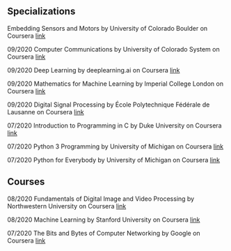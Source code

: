 ## Specializations
Embedding Sensors and Motors by University of Colorado Boulder on Coursera
[link](https://coursera.org/verify/specialization/LFDPPEURJGFU)

09/2020
Computer Communications by University of Colorado System on Coursera
[link](https://coursera.org/verify/specialization/S422L6Y72Q4U)

09/2020
Deep Learning by deeplearning.ai on Coursera
[link](https://coursera.org/verify/specialization/UX87ETS5XKNM)

09/2020
Mathematics for Machine Learning by Imperial College London on Coursera
[link](https://coursera.org/verify/specialization/WG676J5VZTG8)

09/2020
Digital Signal Processing by École Polytechnique Fédérale de Lausanne on Coursera
[link](https://coursera.org/verify/specialization/RA6ZZY3U9B72)

07/2020
Introduction to Programming in C by Duke University on Coursera
[link](https://coursera.org/verify/specialization/6S4JT3U5SNTM)

07/2020
Python 3 Programming by University of Michigan on Coursera
[link](https://coursera.org/verify/specialization/ZKCMNENEK7M6)

07/2020
Python for Everybody by University of Michigan on Coursera
[link](https://coursera.org/verify/specialization/K7GB8JXB8JNW)


## Courses
08/2020
Fundamentals of Digital Image and Video Processing by Northwestern University on Coursera
[link](https://coursera.org/verify/VEX4Z567P9NC)

08/2020
Machine Learning by Stanford University on Coursera
[link](https://coursera.org/verify/FAEKTRGDPMPU)

07/2020
The Bits and Bytes of Computer Networking by Google on Coursera
[link](https://coursera.org/verify/5LY5FY7FP2PH)
